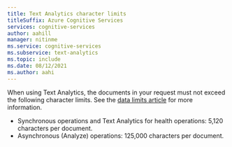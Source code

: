 ```yaml
---
title: Text Analytics character limits
titleSuffix: Azure Cognitive Services
services: cognitive-services
author: aahill
manager: nitinme
ms.service: cognitive-services
ms.subservice: text-analytics
ms.topic: include
ms.date: 08/12/2021
ms.author: aahi
---
```


When using Text Analytics, the documents in your request must not exceed the following character limits. See the [data limits article](../concepts/data-limits.md) for more information. 

* Synchronous operations and Text Analytics for health operations: 5,120 characters per document.
* Asynchronous (Analyze) operations: 125,000 characters per document.

